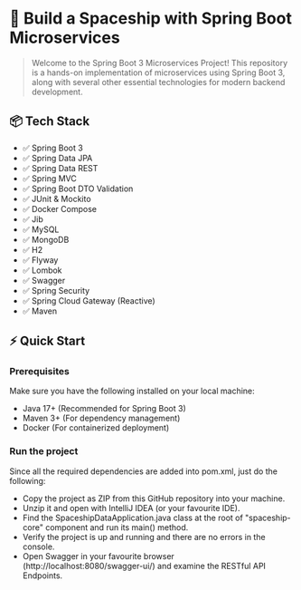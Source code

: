 # 📌 Build a Spaceship with Spring Boot Microservices
> Welcome to the Spring Boot 3 Microservices Project! This repository is a hands-on implementation of microservices using Spring Boot 3, along with several other essential technologies for modern backend development.


## 📦 Tech Stack
- ✅ Spring Boot 3
- ✅ Spring Data JPA
- ✅ Spring Data REST
- ✅ Spring MVC
- ✅ Spring Boot DTO Validation
- ✅ JUnit & Mockito
- ✅ Docker Compose
- ✅ Jib
- ✅ MySQL
- ✅ MongoDB
- ✅ H2
- ✅ Flyway
- ✅ Lombok
- ✅ Swagger
- ✅ Spring Security
- ✅ Spring Cloud Gateway (Reactive)
- ✅ Maven

## ⚡ Quick Start
### Prerequisites
Make sure you have the following installed on your local machine:
- Java 17+ (Recommended for Spring Boot 3)
- Maven 3+ (For dependency management)
- Docker (For containerized deployment)

### Run the project
Since all the required dependencies are added into pom.xml, just do the following:

- Copy the project as ZIP from this GitHub repository into your machine.
- Unzip it and open with IntelliJ IDEA (or your favourite IDE).
- Find the SpaceshipDataApplication.java class at the root of "spaceship-core" component and run its main() method.
- Verify the project is up and running and there are no errors in the console.
- Open Swagger in your favourite browser (http://localhost:8080/swagger-ui/) and examine the RESTful API Endpoints.